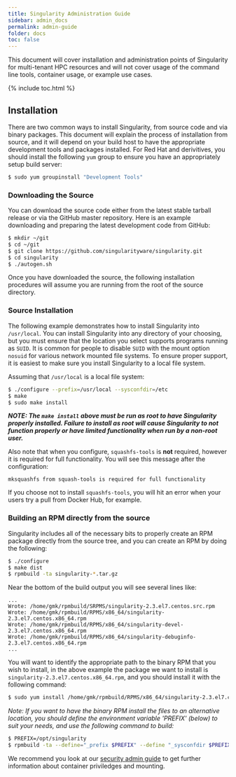 ```yaml
---
title: Singularity Administration Guide
sidebar: admin_docs
permalink: admin-guide
folder: docs
toc: false
---
```


This document will cover installation and administration points of Singularity for multi-tenant HPC resources and will not cover usage of the command line tools, container usage, or example use cases.

{% include toc.html %}

## Installation
There are two common ways to install Singularity, from source code and via binary packages. This document will explain the process of installation from source, and it will depend on your build host to have the appropriate development tools and packages installed. For Red Hat and derivitives, you should install the following `yum` group to ensure you have an appropriately setup build server:

```bash
$ sudo yum groupinstall "Development Tools"
```

### Downloading the Source
You can download the source code either from the latest stable tarball release or via the GitHub master repository. Here is an example downloading and preparing the latest development code from GitHub:

```bash
$ mkdir ~/git
$ cd ~/git
$ git clone https://github.com/singularityware/singularity.git
$ cd singularity
$ ./autogen.sh
```

Once you have downloaded the source, the following installation procedures will assume you are running from the root of the source directory.

### Source Installation
The following example demonstrates how to install Singularity into `/usr/local`. You can install Singularity into any directory of your choosing, but you must ensure that the location you select supports programs running as `SUID`. It is common for people to disable `SUID` with the mount option `nosuid` for various network mounted file systems. To ensure proper support, it is easiest to make sure you install Singularity to a local file system.

Assuming that `/usr/local` is a local file system:

```bash
$ ./configure --prefix=/usr/local --sysconfdir=/etc
$ make
$ sudo make install
```

***NOTE: The `make install` above must be run as root to have Singularity properly installed. Failure to install as root will cause Singularity to not function properly or have limited functionality when run by a non-root user.***

Also note that when you configure, `squashfs-tools` is **not** required, however it is required for full functionality. You will see this message after the configuration:

```
mksquashfs from squash-tools is required for full functionality
```

If you choose not to install `squashfs-tools`, you will hit an error when your users try a pull from Docker Hub, for example.


### Building an RPM directly from the source
Singularity includes all of the necessary bits to properly create an RPM package directly from the source tree, and you can create an RPM by doing the following:

```bash
$ ./configure
$ make dist
$ rpmbuild -ta singularity-*.tar.gz
```

Near the bottom of the build output you will see several lines like:

```
...
Wrote: /home/gmk/rpmbuild/SRPMS/singularity-2.3.el7.centos.src.rpm
Wrote: /home/gmk/rpmbuild/RPMS/x86_64/singularity-2.3.el7.centos.x86_64.rpm
Wrote: /home/gmk/rpmbuild/RPMS/x86_64/singularity-devel-2.3.el7.centos.x86_64.rpm
Wrote: /home/gmk/rpmbuild/RPMS/x86_64/singularity-debuginfo-2.3.el7.centos.x86_64.rpm
...
```

You will want to identify the appropriate path to the binary RPM that you wish to install, in the above example the package we want to install is `singularity-2.3.el7.centos.x86_64.rpm`, and you should install it with the following command:

```bash
$ sudo yum install /home/gmk/rpmbuild/RPMS/x86_64/singularity-2.3.el7.centos.x86_64.rpm
```

*Note: If you want to have the binary RPM install the files to an alternative location, you should define the environment variable 'PREFIX' (below) to suit your needs, and use the following command to build:*

```bash
$ PREFIX=/opt/singularity
$ rpmbuild -ta --define="_prefix $PREFIX" --define "_sysconfdir $PREFIX/etc" --define "_defaultdocdir $PREFIX/share" singularity-*.tar.gz
```

We recommend you look at our <a href="/docs-security">security admin guide</a> to get further information about container priviledges and mounting.

